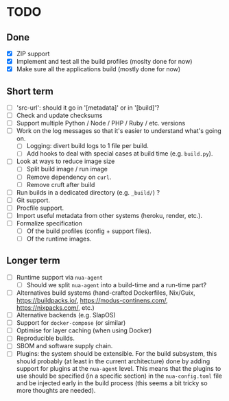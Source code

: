 # TODO

## Done

- [x] ZIP support
- [x] Implement and test all the build profiles (moslty done for now)
- [x] Make sure all the applications build (mostly done for now)

## Short term

- [ ] 'src-url': should it go in '[metadata]' or in '[build]'?
- [ ] Check and update checksums
- [ ] Support multiple Python / Node / PHP / Ruby / etc. versions
- [ ] Work on the log messages so that it's easier to understand what's going on.
  - [ ] Logging: divert build logs to 1 file per build.
  - [ ] Add hooks to deal with special cases at build time (e.g. `build.py`).
- [ ] Look at ways to reduce image size
  - [ ] Split build image / run image
  - [ ] Remove dependency on `curl`.
  - [ ] Remove cruft after build
- [ ] Run builds in a dedicated directory (e.g. `_build/`) ?
- [ ] Git support.
- [ ] Procfile support.
- [ ] Import useful metadata from other systems (heroku, render, etc.).
- [ ] Formalize specification
  - [ ] Of the build profiles (config + support files).
  - [ ] Of the runtime images.

## Longer term

- [ ] Runtime support via `nua-agent`
  - [ ] Should we split `nua-agent` into a build-time and a run-time part?
- [ ] Alternatives build systems (hand-crafted Dockerfiles, Nix/Guix, https://buildpacks.io/, https://modus-continens.com/, https://nixpacks.com/, etc.)
- [ ] Alternative backends (e.g. SlapOS)
- [ ] Support for `docker-compose` (or similar)
- [ ] Optimise for layer caching (when using Docker)
- [ ] Reproducible builds.
- [ ] SBOM and software supply chain.
- [ ] Plugins: the system should be extensible. For the build subsystem, this should probably (at least in the current architecture) done by adding support for plugins at the `nua-agent` level. This means that the plugins to use should be specified (in a specific section) in the `nua-config.toml` file and be injected early in the build process (this seems a bit tricky so more thoughts are needed).
